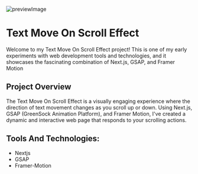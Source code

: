 
![previewImage](https://github.com/simathedev/Text-Move-On-Scroll-Effect/assets/113444290/a3ba5769-9a01-4f9c-bbcb-24aba6201787)
# Text Move On Scroll Effect
Welcome to my Text Move On Scroll Effect project! This is one of my early experiments with web development tools and technologies, and it showcases the fascinating combination of Next.js, GSAP, and Framer Motion
## Project Overview
The Text Move On Scroll Effect is a visually engaging experience where the direction of text movement changes as you scroll up or down. Using Next.js, GSAP (GreenSock Animation Platform), and Framer Motion, I've created a dynamic and interactive web page that responds to your scrolling actions.

## Tools And Technologies:
* Nextjs
* GSAP
* Framer-Motion
